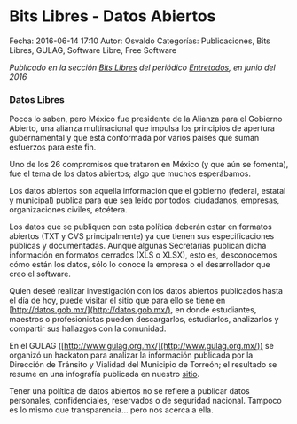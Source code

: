 Bits Libres - Datos Abiertos
==================================

Fecha: 2016-06-14 17:10
Autor: Osvaldo
Categorías: Publicaciones, Bits Libres, GULAG, Software Libre, Free Software

_Publicado en la sección [Bits Libres](http://www.gulag.org.mx/revista/2016-05-10-Bits-Libres.html) del periódico [Entretodos](http://periodicoentretodos.com/), en junio del 2016_

<!-- break -->

### Datos Libres

Pocos lo saben, pero México fue presidente de la Alianza para el Gobierno Abierto, una alianza multinacional que impulsa los principios de apertura gubernamental y que está conformada por varios países que suman esfuerzos para este fin.

Uno de los 26 compromisos que trataron en México (y que aún se fomenta), fue el tema de los datos abiertos; algo que muchos esperábamos.

Los datos abiertos son aquella información que el gobierno (federal, estatal y municipal) publica para que sea leído por todos: ciudadanos, empresas, organizaciones civiles, etcétera.

Los datos que se publiquen con esta política deberán estar en formatos abiertos (TXT y CVS principalmente) ya que tienen sus especificaciones públicas y documentadas. Aunque algunas Secretarías publican dicha información en formatos cerrados (XLS o XLSX), esto es, desconocemos cómo están los datos, sólo lo conoce la empresa o el desarrollador que creo el software.

Quien deseé realizar investigación con los datos abiertos publicados hasta el día de hoy, puede visitar el sitio que para ello se tiene en [http://datos.gob.mx/](http://datos.gob.mx/), en donde estudiantes, maestros o profesionistas pueden descargarlos, estudiarlos, analizarlos y compartir sus hallazgos con la comunidad.  

En el GULAG ([http://www.gulag.org.mx/](http://www.gulag.org.mx/)) se organizó un hackaton para analizar la información publicada por la Dirección de Tránsito y Vialidad del Municipio de Torreón; el resultado se resume en una infografía publicada en nuestro [sitio](http://www.gulag.org.mx/entradas/2016-03-21-primer-analisis-de-datos-abiertos-en-seguridad-vial.html).

Tener una política de datos abiertos no se refiere a publicar datos personales, confidenciales, reservados o de seguridad nacional. Tampoco es lo mismo que transparencia... pero nos acerca a ella.
